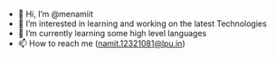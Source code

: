 - 👋 Hi, I’m @menamiit
- 👀 I’m interested in learning and working on the latest Technologies
- 🌱 I’m currently learning some high level languages
- 📫 How to reach me (namit.12321081@lpu.in)

<!---
menamiit/menamiit is a ✨ special ✨ repository because its `README.md` (this file) appears on your GitHub profile.
You can click the Preview link to take a look at your changes.
--->
